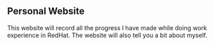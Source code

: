 ## Personal Website

This website will record all the progress I have made while doing work experience in RedHat. The website will also tell you a bit about myself.
